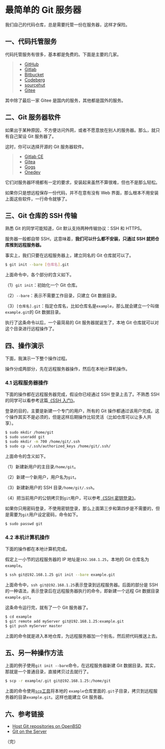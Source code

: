 # 最简单的 Git 服务器

我们自己的代码仓库，总是需要托管一份在服务器，这样才保险。

## 一、代码托管服务

代码托管服务有很多，基本都是免费的。下面是主要的几家。

> - [GitHub](https://github.com/)
> - [Gitlab](https://about.gitlab.com/)
> - [Bitbucket](https://bitbucket.org/)
> - [Codeberg](https://codeberg.org/)
> - [sourcehut](https://sr.ht/)
> - [Gitee](https://gitee.com/)

其中除了最后一家 Gitee 是国内的服务，其他都是国外的服务。

## 二、Git 服务器软件

如果出于某种原因，不方便访问外网，或者不愿意放在别人的服务器。那么，就只有自己架设 Git 服务器了。

这时，你可以选择开源的 Git 服务器软件。

> - [Gitlab CE](https://about.gitlab.com/install/ce-or-ee/)
> - [Gitea](https://gitea.io/zh-cn/)
> - [Gogs](https://gogs.io/)
> - [Onedev](https://gogs.io/)

它们对服务器环境都有一定的要求，安装起来虽然不算很难，但也不是那么轻松。

如果你只是想远程保存一份代码，并不在意有没有 Web 界面，那么根本不用安装上面这些软件，一行命令就够了。

## 三、Git 仓库的 SSH 传输

熟悉 Git 的同学可能知道，Git 默认支持两种传输协议：SSH 和 HTTPS。

服务器一般都自带 SSH，这意味着，**我们可以什么都不安装，只通过 SSH 就把仓库推到远程服务器。**

事实上，我们只要在远程服务器上，建立同名的 Git 仓库就可以了。

```bash
$ git init --bare [仓库名].git
```

上面命令中，各个部分的含义如下。

（1）`git init`：初始化一个 Git 仓库。

（2）`--bare`：表示不需要工作目录，只建立 Git 数据目录。

（3）`[仓库名].git`：指定仓库名，比如仓库名是`example`，那么就会建立一个叫做`example.git`的 Git 数据目录。

执行了这条命令以后，一个最简易的 Git 服务器就诞生了，本地 Git 仓库就可以对这个目录进行远程操作了。

## 四、操作演示

下面，我演示一下整个操作过程。

操作分成两部分，先在远程服务器操作，然后在本地计算机操作。

### 4.1 远程服务器操作

下面的操作都在远程服务器完成，假设你已经通过 SSH 登录上去了。不熟悉 SSH 的同学可以看参考这篇[《SSH 入门》](https://www.ruanyifeng.com/blog/2011/12/ssh_remote_login.html)。

登录的目的，主要是新建一个专门的用户，所有的 Git 操作都通过该用户完成。这个操作其实不是必须的，但是这样后期操作比较灵活（比如仓库可以让多人共享）。

```bash
$ sudo mkdir /home/git
$ sudo useradd git
$ sudo mkdir -m 700 /home/git/.ssh
$ sudo cp ~/.ssh/authorized_keys /home/git/.ssh/
```

上面命令的含义如下。

（1）新建新用户的主目录`/home/git`。

（2）新建一个新用户，用户名为`git`。

（3）新建新用户的 SSH 目录`/home/git/.ssh`。

（4）把当前用户的公钥拷贝到`git`用户，可以参考[《SSH 密钥登录》](https://wangdoc.com/ssh/key.html)。

如果你只用密码登录，不使用密钥登录，那么上面第三步和第四步是不需要的，但是需要为`git`用户设定密码，命令如下。

```bash
$ sudo passwd git
```

### 4.2 本机计算机操作

下面的操作都在本地计算机完成。

假定上一小节的远程服务器的 IP 地址是`192.168.1.25`，本地的 Git 仓库名为`example`。

```bash
$ ssh git@192.168.1.25 git init --bare example.git
```

上面命令中，`ssh git@192.168.1.25`表示登录到远程服务器。后面的部分是 SSH 的一种语法，表示登录后在远程服务器执行的命令，即新建一个远程 Git 数据目录`example.git`。

这条命令运行完，就有了一个 Git 服务器了。

```bash
$ cd example
$ git remote add myServer git@192.168.1.25:example.git
$ git push myServer master
```

上面的命令就是进入本地仓库，为远程服务器加一个别名，然后把代码推送上去。

## 五、另一种操作方法

上面的例子使用`git init --bare`命令，在远程服务器新建 Git 数据目录。其实，那就是一个普通目录，直接拷贝过去就行了。

```bash
$ scp -r example/.git git@192.168.1.25:/home/git
```

上面的命令使用[`scp`工具](https://wangdoc.com/ssh/scp.html)将本地的 `example`仓库里面的`.git`子目录，拷贝到远程服务器的目录`example.git`。这样也能建立 Git 服务器。

## 六、参考链接

- [Host Git repositories on OpenBSD](https://rgz.ee/git.html)
- [Git on the Server](https://git-scm.com/book/en/v2/Git-on-the-Server-Getting-Git-on-a-Server)

（完）
